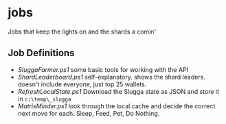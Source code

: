 # jobs
Jobs that keep the lights on and the shards a comin'

## Job Definitions

 - *SluggaFarmer.ps1* some basic tools for working with the API
 - *ShardLeaderboard.ps1* self-explanatory.  shows the shard leaders.  doesn't include everyone, just top 25 wallets.
 - *RefreshLocalState.ps1* Download the Slugga state as JSON and store it in `c:\temp\_slugga`
 - *MatrixMinder.ps1* look through the local cache and decide the correct next move for each.  Sleep, Feed, Pet, Do Nothing. 
